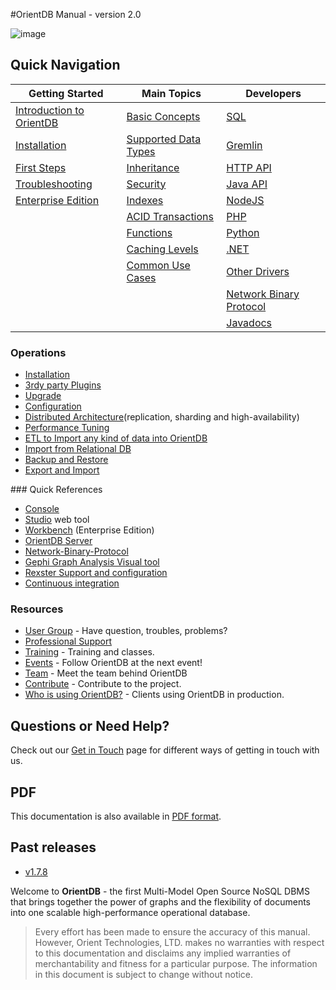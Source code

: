 #OrientDB Manual - version 2.0

![image](http://www.orientdb.com/images/orientdb_logo_mid.png)

## Quick Navigation

|Getting Started	|Main Topics    |Developers   |
|-----------------------|---------------|-------------|
| [Introduction to OrientDB](Tutorial-Introduction-to-the-NoSQL-world.md) | [Basic Concepts](../datamodeling/Concepts.md)  | [SQL](../sql/SQL.md) | 
| [Installation](Tutorial-Installation.md) | [Supported Data Types](../general/Types.md) | [Gremlin](../gremlin/Gremlin.md) | 
| [First Steps](Tutorial-Introduction-to-the-NoSQL-world.md) | [Inheritance](../general/Inheritance.md) | [HTTP API](../misc/OrientDB-REST.md) |
| [Troubleshooting](../misc/Troubleshooting.md) |[Security](../security/Security.md) | [Java API](../java/Java-API.md) |
| [Enterprise Edition](../ee/Enterprise-Edition.md) | [Indexes](../indexing/Indexes.md) | [NodeJS](https://github.com/orientechnologies/orientjs) |
| | [ACID Transactions](../internals/Transactions.md) | [PHP](https://github.com/orientechnologies/PhpOrient) |
| | [Functions](../admin/Functions.md) | [Python](https://github.com/orientechnologies/pyorient)|
| | [Caching Levels](../internals/Caching.md) | [.NET](https://github.com/orientechnologies/OrientDB-NET.binary) | 
| | [Common Use Cases](Use-Cases.md) | [Other Drivers](../misc/Programming-Language-Bindings.md) |
| | | [Network Binary Protocol](../internals/Network-Binary-Protocol.md) |
| | | [Javadocs](http://www.orientechnologies.com/javadoc/latest/) |

### Operations
- [Installation](Tutorial-Installation.md)
- [3rdy party Plugins](../plugins/Plugins.md)
- [Upgrade](../release/Upgrade.md) 
- [Configuration](../admin/Configuration.md)
- [Distributed Architecture](../distributed/Distributed-Architecture.md)(replication, sharding and high-availability)
- [Performance Tuning](../tuning/Performance-Tuning.md)
- [ETL to Import any kind of data into OrientDB](../etl/ETL-Introduction.md)
- [Import from Relational DB](../admin/Import-From-RDBMS.md)
- [Backup and Restore](../admin/Backup-and-Restore.md)
- [Export and Import](../admin/Export-and-Import.md)

### Quick References
- [Console](../console/Console-Commands.md)
- [Studio](../studio/Home-page.md) web tool
- [Workbench](http://www.orientechnologies.com/enterprise/1.7.4/userguide.html) (Enterprise Edition) 
- [OrientDB Server](../internals/DB-Server.md)
- [Network-Binary-Protocol](../internals/Network-Binary-Protocol.md) 
- [Gephi Graph Analysis Visual tool](../plugins/Gephi.md)
- [Rexster Support and configuration](../plugins/Rexster.md)
- [Continuous integration](http://helios.orientechnologies.com/)

### Resources
- [User Group](http://www.orientechnologies.com/active-user-community) - Have question, troubles, problems?
- [Professional Support](http://orientechnologies.com/support)
- [Training](http://orientechnologies.com/training) - Training and classes.
- [Events](http://www.orientechnologies.com/event) - Follow OrientDB at the next event!
- [Team](Team.md) - Meet the team behind OrientDB
- [Contribute](../misc/Contribute-to-OrientDB.md) - Contribute to the project.
- [Who is using OrientDB?](http://www.orientechnologies.com/customers) - Clients using OrientDB in production.

## Questions or Need Help?
Check out our [Get in Touch](../misc/Get-in-Touch.md) page for different ways of getting in touch with us.


## PDF
This documentation is also available in [PDF format](OrientDB-Manual.pdf).

## Past releases
- [v1.7.8](http://www.orientechnologies.com/docs/1.7.8/)


Welcome to **OrientDB** - the first Multi-Model Open Source NoSQL DBMS that brings together the power of graphs and the flexibility of documents into one scalable high-performance operational database.

>Every effort has been made to ensure the accuracy of this manual. However, Orient Technologies, LTD. makes no warranties with respect to this documentation and disclaims any implied warranties of merchantability and fitness for a particular purpose. The information in this document is subject to change without notice.
